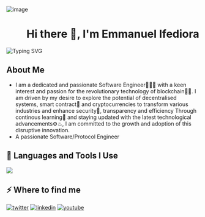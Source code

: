 ![image](https://github.com/user-attachments/assets/6b935284-0a7d-4877-b5f6-39fa619be3b3)

<div align="right">
<h1>Hi there 👋, I'm Emmanuel Ifediora</h1>
</div>

![Typing SVG](https://readme-typing-svg.herokuapp.com/?font=Righteous&size=30&center=false&vCenter=true&width=500&height=70&lines=Welcome+to+my+GitHub+Profile!)

## About Me
- I am a dedicated and passionate Software Engineer👨‍💻📗 with a keen interest and passion for the revolutionary technology of blockchain🔗🚀. I am driven by my desire to explore the potential of decentralised systems, smart contract🤝 and cryptocurrencies to transform various industries and enhance security🔐, transparency and efficiency Through continous learning📒 and staying updated with the latest technological advancements⚙♨, I am committed to the growth and adoption of this disruptive innovation.
- A passionate Software/Protocol Engineer
## 🚀 Languages and Tools I Use</h2>
<p align="left">
    <img src="https://skillicons.dev/icons?i=go,c,python,rust,firebase,java,mysql,flask,vscode,figma,git,nginx,postgresql,redis,sqlite,docker,bash,postman,linux" />
</p>

## ⚡️ Where to find me</h2>
<p><a target="_blank" href="https://twitter.com/emma_ifedi" style="display: inline-block;"><img src="https://img.shields.io/badge/twitter-x?style=for-the-badge&logo=x&logoColor=white&color=%230f1419" alt="twitter" /></a>
<a target="_blank" href="https://www.linkedin.com/in/emmanuel-ifediora" style="display: inline-block;"><img src="https://img.shields.io/badge/linkedin-logo?style=for-the-badge&logo=linkedin&logoColor=white&color=%230a77b6" alt="linkedin" /></a>
<a target="_blank" href="https://www.youtube.com/@manuelstechnology" style="display: inline-block;"><img src="https://img.shields.io/badge/youtube-logo?style=for-the-badge&logo=youtube&logoColor=white&color=%23cc0000" alt="youtube" /></a></p>


<!--
I am a dedicated and passionate Software Engineer👨‍💻📗 in the making with a keen interest and passion for the revolutionary technology of blockchain🔗🚀. 
I am driven by my desire to explore the potential of decentralised systems, smart contract🤝 and cryptocurrencies to transform various industries and enhance security🔐, transparency and efficiency
Through continous learning📒 and staying updated with the latest technological advancements⚙♨, I am committed to the growth and adoption of this disruptive innovation.
<!--
Here are some ideas to get you started:

- 🔭 I’m currently working on ...
- 🌱 I’m currently learning ...
- 👯 I’m looking to collaborate on ...
- 🤔 I’m looking for help with ...
- 💬 Ask me about ...
- 📫 How to reach me: ...
- 😄 Pronouns: ...
- ⚡ Fun fact: ...
-->
